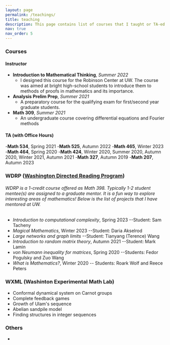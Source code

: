 ```yaml
---
layout: page
permalink: /teachings/
title: teaching
description: This page contains list of courses that I taught or TA-ed. It also lists WDRP projects and WXML projects that I mentored.
nav: true
nav_order: 5
---
```


### Courses
#### Instructor
- **Introduction to Mathematical Thinking**, *Summer 2022*
	- I designed this course for the Robinson Center at UW. The course was aimed at bright high-school students to introduce them to methods of proofs in mathematics and its importance.
- **Analysis Prelim Prep**, *Summer 2021*
	- A preparatory course for the qualifying exam for first/second year graduate students.
- **Math 309**, *Summer 2021*
	- An undergraduate course covering differential equations and Fourier methods

	
#### TA (with Office Hours)
-**Math 534**, Spring 2021
-**Math 525**, Autumn 2022
-**Math 465**, Winter 2023
-**Math 464**, Spring 2020
-**Math 424**, Winter 2020, Summer 2020, Autumn 2020, Winter 2021, Autumn 2021
-**Math 327**, Autumn 2019
-**Math 207**, Autumn 2023

### WDRP ([Washington Directed Reading Program](https://sites.uw.edu/wdrp/))
###### WDRP is a 1-credit course offered as Math 398. Typically 1-2 student mentee(s) are assigned to a graduate mentor. It is a fun way to explore interesting areas of mathematics! Below is the list of projects that I have mentored at UW.
- *Introduction to computational complexity*, Spring 2023
	--Student: Sam Tacheny
- *Magical Mathematics*, Winter 2023
	--Student: Daria Akselrod
- *Large networks and graph limits*
	--Student: Tianyang (Terence) Wang
- *Introduction to random matrix theory*, Autumn 2021
	--Student: Mark Lamin
- *von Neumann inequality for matrices*, Spring 2020
	--Students: Fedor Pogulsky and Zuo Wang
- *What is Mathematics?*, Winter 2020
	-- Students: Roark Wolf and Reece Peters

### WXML (Washinton Experimental Math Lab)
- Conformal dynamical system on Carnot groups
- Complete feedback games
- Growth of Ulam's sequence
- Abelian sandpile model
- Finding structures in integer sequences

### Others
- 






